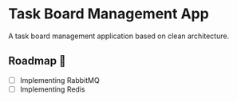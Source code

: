 # Task Board Management App

A task board management application based on clean architecture.

## Roadmap 📌
- [ ] Implementing RabbitMQ
- [ ] Implementing Redis
